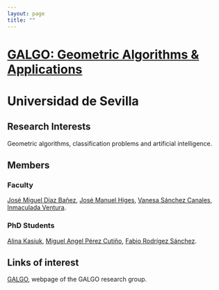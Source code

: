 ```yaml
---
layout: page
title: ""
---
```


# [GALGO: Geometric Algorithms & Applications](https://grupos.us.es/galgo/index.html)

# Universidad de Sevilla


## Research Interests

Geometric algorithms, classification problems and artificial intelligence.

## Members

### Faculty
[José Miguel Díaz Bañez](https://prisma.us.es/investigador/1044), [José Manuel Higes](https://prisma.us.es/investigador/7860), [Vanesa Sánchez Canales](https://prisma.us.es/investigador/3886), [Inmaculada Ventura](https://prisma.us.es/investigador/4327).

### PhD Students

 [Alina Kasiuk](https://prisma.us.es/investigador/8204), [Miguel Angel Pérez Cutiño](https://mpcutino.github.io/personal/), [Fabio Rodrígez Sánchez](https://prisma.us.es/investigador/8525).

## Links of interest

[GALGO](https://grupos.us.es/galgo/index.html), webpage of the GALGO research group.



